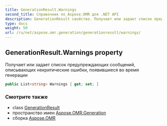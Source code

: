 ```yaml
---
title: GenerationResult.Warnings
second_title: Справочник по Aspose.OMR для .NET API
description: GenerationResult свойство. Получает или задает список предупреждающих сообщений описывающих некритические ошибки появившиеся во время генерации
type: docs
weight: 50
url: /ru/net/aspose.omr.generation/generationresult/warnings/
---
```

## GenerationResult.Warnings property

Получает или задает список предупреждающих сообщений, описывающих некритические ошибки, появившиеся во время генерации

```csharp
public List<string> Warnings { get; set; }
```

### Смотрите также

* class [GenerationResult](../)
* пространство имен [Aspose.OMR.Generation](../../generationresult/)
* сборка [Aspose.OMR](../../../)


